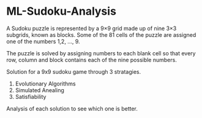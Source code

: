 # ML-Sudoku-Analysis
 
 A Sudoku puzzle is represented by a 9×9 grid made up of nine 3×3 subgrids, known as blocks. Some of the 81 cells of the puzzle are assigned one of the numbers 1,2, ..., 9.
 
 The puzzle is solved by assigning numbers to each blank cell so that every row, column and block contains each of the nine possible numbers. 

Solution for a 9x9 sudoku game through 3 stratagies. 
1. Evolutionary Algorithms
2. Simulated Anealing
3. Satisfiability

Analysis of each solution to see which one is better.
